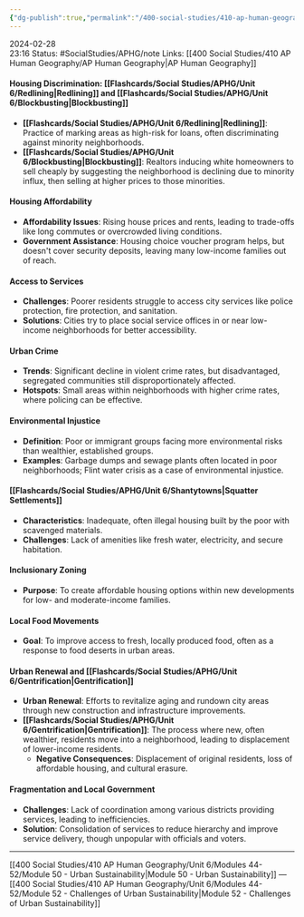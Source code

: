 ```yaml
---
{"dg-publish":true,"permalink":"/400-social-studies/410-ap-human-geography/unit-6/modules-44-52/module-51-challenges-of-urban-changes/","updated":"2024-03-16T01:41:16.396-05:00"}
---
```


2024-02-28  
23:16
Status: #SocialStudies/APHG/note
Links: [[400 Social Studies/410 AP Human Geography/AP Human Geography\|AP Human Geography]]
#### Housing Discrimination: [[Flashcards/Social Studies/APHG/Unit 6/Redlining\|Redlining]] and [[Flashcards/Social Studies/APHG/Unit 6/Blockbusting\|Blockbusting]]
- **[[Flashcards/Social Studies/APHG/Unit 6/Redlining\|Redlining]]**: Practice of marking areas as high-risk for loans, often discriminating against minority neighborhoods.
- **[[Flashcards/Social Studies/APHG/Unit 6/Blockbusting\|Blockbusting]]**: Realtors inducing white homeowners to sell cheaply by suggesting the neighborhood is declining due to minority influx, then selling at higher prices to those minorities.

#### Housing Affordability
- **Affordability Issues**: Rising house prices and rents, leading to trade-offs like long commutes or overcrowded living conditions.
- **Government Assistance**: Housing choice voucher program helps, but doesn't cover security deposits, leaving many low-income families out of reach.

#### Access to Services
- **Challenges**: Poorer residents struggle to access city services like police protection, fire protection, and sanitation.
- **Solutions**: Cities try to place social service offices in or near low-income neighborhoods for better accessibility.

#### Urban Crime
- **Trends**: Significant decline in violent crime rates, but disadvantaged, segregated communities still disproportionately affected.
- **Hotspots**: Small areas within neighborhoods with higher crime rates, where policing can be effective.

#### Environmental Injustice
- **Definition**: Poor or immigrant groups facing more environmental risks than wealthier, established groups.
- **Examples**: Garbage dumps and sewage plants often located in poor neighborhoods; Flint water crisis as a case of environmental injustice.

#### [[Flashcards/Social Studies/APHG/Unit 6/Shantytowns\|Squatter Settlements]]
- **Characteristics**: Inadequate, often illegal housing built by the poor with scavenged materials.
- **Challenges**: Lack of amenities like fresh water, electricity, and secure habitation.

#### Inclusionary Zoning
- **Purpose**: To create affordable housing options within new developments for low- and moderate-income families.

#### Local Food Movements
- **Goal**: To improve access to fresh, locally produced food, often as a response to food deserts in urban areas.

#### Urban Renewal and [[Flashcards/Social Studies/APHG/Unit 6/Gentrification\|Gentrification]]
- **Urban Renewal**: Efforts to revitalize aging and rundown city areas through new construction and infrastructure improvements.
- **[[Flashcards/Social Studies/APHG/Unit 6/Gentrification\|Gentrification]]**: The process where new, often wealthier, residents move into a neighborhood, leading to displacement of lower-income residents.
  - **Negative Consequences**: Displacement of original residents, loss of affordable housing, and cultural erasure.

#### Fragmentation and Local Government
- **Challenges**: Lack of coordination among various districts providing services, leading to inefficiencies.
- **Solution**: Consolidation of services to reduce hierarchy and improve service delivery, though unpopular with officials and voters.
---
[[400 Social Studies/410 AP Human Geography/Unit 6/Modules 44-52/Module 50 - Urban Sustainability\|Module 50 - Urban Sustainability]] — [[400 Social Studies/410 AP Human Geography/Unit 6/Modules 44-52/Module 52 - Challenges of Urban Sustainability\|Module 52 - Challenges of Urban Sustainability]]